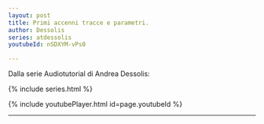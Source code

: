```yaml
---
layout: post
title: Primi accenni tracce e parametri.
author: Dessolis
series: atdessolis
youtubeId: nSDXYM-vPs0

---
```


Dalla serie Audiotutorial di Andrea Dessolis:

{% include series.html %}


{% include youtubePlayer.html id=page.youtubeId %}

---
